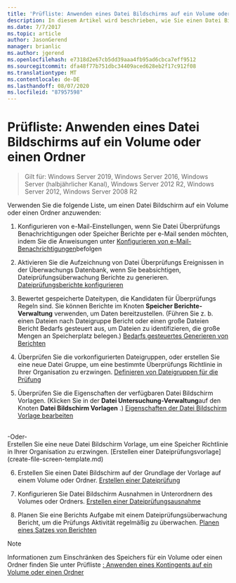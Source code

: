 ```yaml
---
title: 'Prüfliste: Anwenden eines Datei Bildschirms auf ein Volume oder einen Ordner'
description: In diesem Artikel wird beschrieben, wie Sie einen Datei Bildschirm auf ein Volume oder einen Ordner anwenden.
ms.date: 7/7/2017
ms.topic: article
author: JasonGerend
manager: brianlic
ms.author: jgerend
ms.openlocfilehash: e7318d2e67cb5dd39aaa4fb95ad6cbca7eff9512
ms.sourcegitcommit: dfa48f77b751dbc34409aced628eb2f17c912f08
ms.translationtype: MT
ms.contentlocale: de-DE
ms.lasthandoff: 08/07/2020
ms.locfileid: "87957598"
---
```

# <a name="checklist---apply-a-file-screen-to-a-volume-or-folder"></a>Prüfliste: Anwenden eines Datei Bildschirms auf ein Volume oder einen Ordner

> Gilt für: Windows Server 2019, Windows Server 2016, Windows Server (halbjährlicher Kanal), Windows Server 2012 R2, Windows Server 2012, Windows Server 2008 R2

Verwenden Sie die folgende Liste, um einen Datei Bildschirm auf ein Volume oder einen Ordner anzuwenden:
1. Konfigurieren von e-Mail-Einstellungen, wenn Sie Datei Überprüfungs Benachrichtigungen oder Speicher Berichte per e-Mail senden möchten, indem Sie die Anweisungen unter [Konfigurieren von e-Mail-Benachrichtigungen](configure-email-notifications.md)befolgen

2. Aktivieren Sie die Aufzeichnung von Datei Überprüfungs Ereignissen in der Überwachungs Datenbank, wenn Sie beabsichtigen, Dateiprüfungsüberwachung Berichte zu generieren.
[Dateiprüfungsberichte konfigurieren](configure-file-screen-audit.md)

3. Bewertet gespeicherte Dateitypen, die Kandidaten für Überprüfungs Regeln sind. Sie können Berichte im Knoten **Speicher Berichte-Verwaltung** verwenden, um Daten bereitzustellen. (Führen Sie z. b. einen Dateien nach Dateigruppe Bericht oder einen große Dateien Bericht Bedarfs gesteuert aus, um Dateien zu identifizieren, die große Mengen an Speicherplatz belegen.) [Bedarfs gesteuertes Generieren von Berichten](generate-reports-on-demand.md)

4. Überprüfen Sie die vorkonfigurierten Dateigruppen, oder erstellen Sie eine neue Datei Gruppe, um eine bestimmte Überprüfungs Richtlinie in Ihrer Organisation zu erzwingen. [Definieren von Dateigruppen für die Prüfung](define-file-groups-for-screening.md)

5. Überprüfen Sie die Eigenschaften der verfügbaren Datei Bildschirm Vorlagen. (Klicken Sie in der **Datei Untersuchung-Verwaltung**auf den Knoten **Datei Bildschirm Vorlagen** .) [Eigenschaften der Datei Bildschirm Vorlage bearbeiten](edit-file-screen-template-properties.md)
<br />
 -Oder-
 <br /> Erstellen Sie eine neue Datei Bildschirm Vorlage, um eine Speicher Richtlinie in Ihrer Organisation zu erzwingen.  [Erstellen einer Dateiprüfungsvorlage](create-file-screen-template.md)

6. Erstellen Sie einen Datei Bildschirm auf der Grundlage der Vorlage auf einem Volume oder Ordner.
 [Erstellen einer Dateiprüfung](create-file-screen.md)

7. Konfigurieren Sie Datei Bildschirm Ausnahmen in Unterordnern des Volumes oder Ordners. [Erstellen einer Dateiprüfungsausnahme](create-file-screen-exception.md)

8. Planen Sie eine Berichts Aufgabe mit einem Dateiprüfungsüberwachung Bericht, um die Prüfungs Aktivität regelmäßig zu überwachen.
  [Planen eines Satzes von Berichten](schedule-set-of-reports.md)


> [!NOTE]
> Informationen zum Einschränken des Speichers für ein Volume oder einen Ordner finden Sie unter Prüfliste [: Anwenden eines Kontingents auf ein Volume oder einen Ordner](checklist-apply-file-screen-to-volume-or-folder.md)